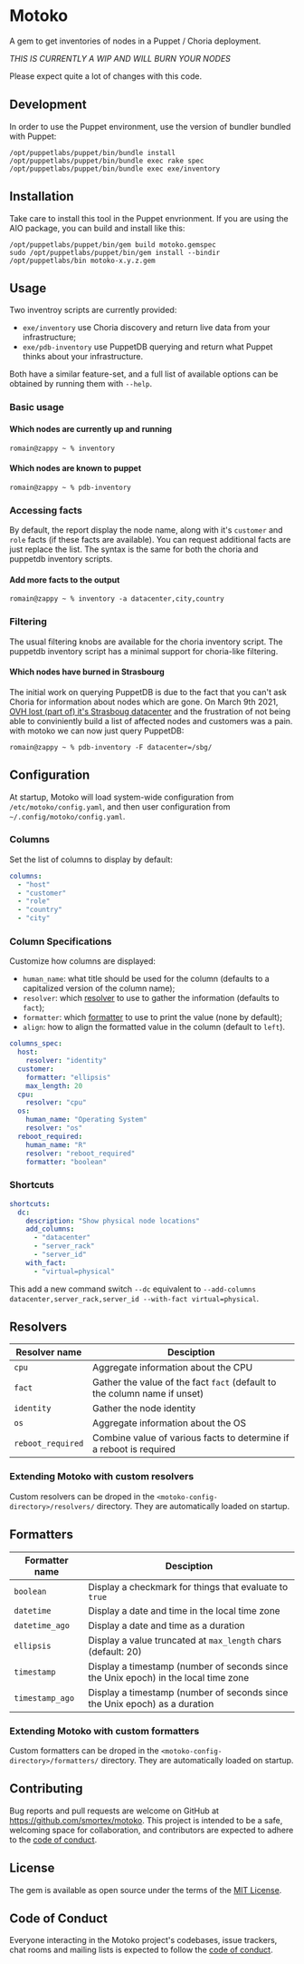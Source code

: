 # Motoko

A gem to get inventories of nodes in a Puppet / Choria deployment.

*THIS IS CURRENTLY A WIP AND WILL BURN YOUR NODES*

Please expect quite a lot of changes with this code.

## Development

In order to use the Puppet environment, use the version of bundler bundled with Puppet:

```
/opt/puppetlabs/puppet/bin/bundle install
/opt/puppetlabs/puppet/bin/bundle exec rake spec
/opt/puppetlabs/puppet/bin/bundle exec exe/inventory
```

## Installation

Take care to install this tool in the Puppet envrionment.  If you are using the AIO package, you can build and install like this:

```
/opt/puppetlabs/puppet/bin/gem build motoko.gemspec
sudo /opt/puppetlabs/puppet/bin/gem install --bindir /opt/puppetlabs/bin motoko-x.y.z.gem
```

## Usage

Two inventroy scripts are currently provided:

* `exe/inventory` use Choria discovery and return live data from your infrastructure;
* `exe/pdb-inventory` use PuppetDB querying and return what Puppet thinks about your infrastructure.

Both have a similar feature-set, and a full list of available options can be obtained by running them with `--help`.

### Basic usage

#### Which nodes are currently up and running

```sh-session
romain@zappy ~ % inventory
```

#### Which nodes are known to puppet

```sh-session
romain@zappy ~ % pdb-inventory
```

### Accessing facts

By default, the report display the node name, along with it's `customer` and `role` facts (if these facts are available).  You can request additional facts are just replace the list.  The syntax is the same for both the choria and puppetdb inventory scripts.

#### Add more facts to the output

```sh-session
romain@zappy ~ % inventory -a datacenter,city,country
```

### Filtering

The usual filtering knobs are available for the choria inventory script.  The puppetdb inventory script has a minimal support for choria-like filtering.

#### Which nodes have burned in Strasbourg

The initial work on querying PuppetDB is due to the fact that you can't ask Choria for information about nodes which are gone.  On March 9th 2021, [OVH lost (part of) it's Strasboug datacenter](https://twitter.com/olesovhcom/status/1369478732247932929?ref_src=twsrc%5Etfw) and the frustration of not being able to conviniently build a list of affected nodes and customers was a pain. with motoko we can now just query PuppetDB:

```sh-session
romain@zappy ~ % pdb-inventory -F datacenter=/sbg/
```
## Configuration

At startup, Motoko will load system-wide configuration from `/etc/motoko/config.yaml`, and then user configuration from `~/.config/motoko/config.yaml`.

### Columns

Set the list of columns to display by default:

```yaml
columns:
  - "host"
  - "customer"
  - "role"
  - "country"
  - "city"
```

### Column Specifications

Customize how columns are displayed:

* `human_name`: what title should be used for the column (defaults to a capitalized version of the column name);
* `resolver`: which [resolver](#resolvers) to use to gather the information (defaults to `fact`);
* `formatter`: which [formatter](#formatters) to use to print the value (none by default);
* `align`: how to align the formatted value in the column (default to `left`).

```yaml
columns_spec:
  host:
    resolver: "identity"
  customer:
    formatter: "ellipsis"
    max_length: 20
  cpu:
    resolver: "cpu"
  os:
    human_name: "Operating System"
    resolver: "os"
  reboot_required:
    human_name: "R"
    resolver: "reboot_required"
    formatter: "boolean"
```

### Shortcuts

```yaml
shortcuts:
  dc:
    description: "Show physical node locations"
    add_columns:
      - "datacenter"
      - "server_rack"
      - "server_id"
    with_fact:
      - "virtual=physical"
```

This add a new command switch `--dc` equivalent to `--add-columns datacenter,server_rack,server_id --with-fact virtual=physical`.

## Resolvers

| Resolver name     | Desciption |
|-------------------|------------|
| `cpu`             | Aggregate information about the CPU |
| `fact`            | Gather the value of the fact `fact` (default to the column name if unset) |
| `identity`        | Gather the node identity |
| `os`              | Aggregate information about the OS |
| `reboot_required` | Combine value of various facts to determine if a reboot is required |

### Extending Motoko with custom resolvers

Custom resolvers can be droped in the `<motoko-config-directory>/resolvers/` directory.  They are automatically loaded on startup.

## Formatters

| Formatter name  | Desciption |
|-----------------|------------|
| `boolean`       | Display a checkmark for things that evaluate to `true` |
| `datetime`      | Display a date and time in the local time zone |
| `datetime_ago`  | Display a date and time as a duration |
| `ellipsis`      | Display a value truncated at `max_length` chars (default: 20) |
| `timestamp`     | Display a timestamp (number of seconds since the Unix epoch) in the local time zone |
| `timestamp_ago` | Display a timestamp (number of seconds since the Unix epoch) as a duration |

### Extending Motoko with custom formatters

Custom formatters can be droped in the `<motoko-config-directory>/formatters/` directory.  They are automatically loaded on startup.

## Contributing

Bug reports and pull requests are welcome on GitHub at https://github.com/smortex/motoko. This project is intended to be a safe, welcoming space for collaboration, and contributors are expected to adhere to the [code of conduct](https://github.com/smortex/motoko/blob/master/CODE_OF_CONDUCT.md).


## License

The gem is available as open source under the terms of the [MIT License](https://opensource.org/licenses/MIT).

## Code of Conduct

Everyone interacting in the Motoko project's codebases, issue trackers, chat rooms and mailing lists is expected to follow the [code of conduct](https://github.com/smortex/motoko/blob/master/CODE_OF_CONDUCT.md).
